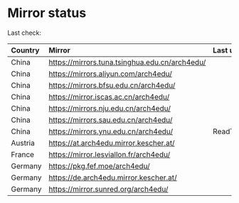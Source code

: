 <script src="./time.js"></script>
# Mirror status
Last check: <script type="text/javascript">localize(1688488015.7904713);</script>

|Country|Mirror|Last update|
|:------|:-----|:----------|
|China|https://mirrors.tuna.tsinghua.edu.cn/arch4edu/|<script type="text/javascript">localize(1688452589);</script>|
|China|https://mirrors.aliyun.com/arch4edu/|<script type="text/javascript">localize(1688366114);</script>|
|China|https://mirrors.bfsu.edu.cn/arch4edu/|<script type="text/javascript">localize(1688452589);</script>|
|China|https://mirror.iscas.ac.cn/arch4edu/|<script type="text/javascript">localize(1688452589);</script>|
|China|https://mirrors.nju.edu.cn/arch4edu/|<script type="text/javascript">localize(1688366114);</script>|
|China|https://mirrors.sau.edu.cn/arch4edu/|<script type="text/javascript">localize(1688452589);</script>|
|China|https://mirrors.ynu.edu.cn/arch4edu/|ReadTimeout|
|Austria|https://at.arch4edu.mirror.kescher.at/|<script type="text/javascript">localize(1688452589);</script>|
|France|https://mirror.lesviallon.fr/arch4edu/|<script type="text/javascript">localize(1688452589);</script>|
|Germany|https://pkg.fef.moe/arch4edu/|<script type="text/javascript">localize(1688452589);</script>|
|Germany|https://de.arch4edu.mirror.kescher.at/|<script type="text/javascript">localize(1688452589);</script>|
|Germany|https://mirror.sunred.org/arch4edu/|<script type="text/javascript">localize(1688452589);</script>|

<script src="./tablefilter/tablefilter.js"></script>
<script src="./table.js"></script>